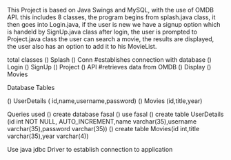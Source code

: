 This Project is based on Java Swings and MySQL, with the use of OMDB API.
this includes 8 classes, the program begins from splash.java class, 
it then goes into Login.java, if the user is new we have a signup option which is handeld by SignUp.java class
after login, the user is prompted to Project.java class the user can search a movie, the results are displayed, 
the user also has an option to add it to his MovieList.

total classes
() Splash
() Conn    #establishes connection with database
() Login
() SignUp
() Project
() API  #retrieves data from OMDB
() Display
() Movies


Database Tables

() UserDetails ( id,name,username,password)
() Movies (id,title,year)

Queries used
() create database fasal
() use fasal
() create table UserDetails (id int NOT NULL, AUTO_INCREMENT,name varchar(35),username varchar(35),password varchar(35))
() create table Movies(id int,title varchar(35),year varchar(4))

Use java jdbc Driver to establish connection to application
